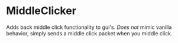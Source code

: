 # MiddleClicker
Adds back middle click functionality to gui's. *Does not* mimic vanilla behavior, simply sends a middle click packet when you middle click.

